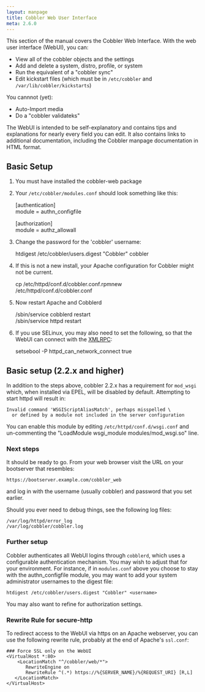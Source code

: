 ```yaml
---
layout: manpage
title: Cobbler Web User Interface
meta: 2.6.0
---
```


<p>This section of the manual covers the Cobbler Web Interface. With the web user interface (WebUI), you can:</p>

<ul>
<li>View all of the cobbler objects and the settings</li>
<li>Add and delete a system, distro, profile, or system</li>
<li>Run the equivalent of a "cobbler sync"</li>
<li>Edit kickstart files (which must be in <code>/etc/cobbler</code> and <code>/var/lib/cobbler/kickstarts</code>)</li>
</ul>


<p>You cannnot (yet):</p>

<ul>
<li>Auto-Import media</li>
<li>Do a "cobbler validateks"</li>
</ul>


<p>The WebUI is intended to be self-explanatory and contains tips and explanations for nearly every field you can edit.  It also contains links to additional documentation, including the Cobbler manpage documentation in HTML format.</p>

<h2>Basic Setup</h2>

<ol>
<li><p>You must have installed the cobbler-web package</p></li>
<li><p>Your <code>/etc/cobbler/modules.conf</code> should look something like this:</p>

<p>[authentication]<br/>
module = authn_configfile</p>

<p>[authorization]<br/>
module = authz_allowall</p></li>
<li><p>Change the password for the 'cobbler' username:</p>

<p>   htdigest /etc/cobbler/users.digest "Cobbler" cobbler</p></li>
<li><p>If this is not a new install, your Apache configuration for Cobbler might not be current.</p>

<p>cp /etc/httpd/conf.d/cobbler.conf.rpmnew /etc/httpd/conf.d/cobbler.conf</p></li>
<li><p>Now restart Apache and Cobblerd</p>

<p>/sbin/service cobblerd restart<br/>
/sbin/service httpd restart</p></li>
<li><p>If you use SELinux, you may also need to set the following, so that the WebUI can connect with the <a href="XMLRPC">XMLRPC</a>:</p>

<p>setsebool -P httpd_can_network_connect true</p></li>
</ol>


<h2>Basic setup (2.2.x and higher)</h2>

<p>In addition to the steps above, cobbler 2.2.x has a requirement for <code>mod_wsgi</code> which, when installed via EPEL, will be disabled by default. Attempting to start httpd will result in:</p>

<pre><code>Invalid command 'WSGIScriptAliasMatch', perhaps misspelled \
  or defined by a module not included in the server configuration
</code></pre>

<p>You can enable this module by editing <code>/etc/httpd/conf.d/wsgi.conf</code> and un-commenting the "LoadModule wsgi_module modules/mod_wsgi.so" line.</p>

<h3>Next steps</h3>

<p>It should be ready to go.  From your web browser visit the URL on your bootserver that resembles:</p>

<pre><code>https://bootserver.example.com/cobbler_web
</code></pre>

<p>and log in with the username (usually cobbler) and password that you set earlier.</p>

<p>Should you ever need to debug things, see the following log files:</p>

<pre><code>/var/log/httpd/error_log  
/var/log/cobbler/cobbler.log
</code></pre>

<h3>Further setup</h3>

<p>Cobbler authenticates all WebUI logins through <code>cobblerd</code>, which uses a configurable authentication mechanism.  You may wish to adjust that for your environment.  For instance, if in <code>modules.conf</code> above you choose to stay with the authn_configfile module, you may want to add your system administrator usernames to the digest file:</p>

<pre><code>htdigest /etc/cobbler/users.digest "Cobbler" &lt;username&gt;
</code></pre>

<p>You may also want to refine for authorization settings.</p>

<h3>Rewrite Rule for secure-http</h3>

<p>To redirect access to the WebUI via https on an Apache webserver, you can use the following rewrite rule, probably at the end of Apache's <code>ssl.conf</code>:</p>

<pre><code>### Force SSL only on the WebUI
&lt;VirtualHost *:80&gt;
    &lt;LocationMatch "^/cobbler/web/*"&gt;
       RewriteEngine on
       RewriteRule ^(.*) https://%{SERVER_NAME}/%{REQUEST_URI} [R,L]
   &lt;/LocationMatch&gt;
&lt;/VirtualHost&gt;
</code></pre>
